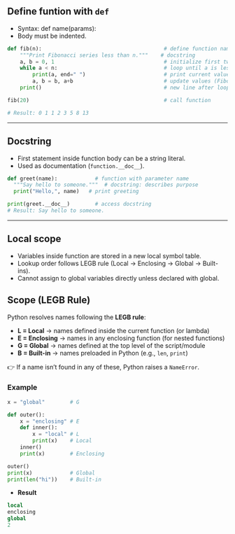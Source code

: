 ## Define funtion with `def`
  - Syntax: def name(params):
  - Body must be indented.
  ```python
  def fib(n):                                       # define function named fib with parameter n
      """Print Fibonacci series less than n."""    # docstring
      a, b = 0, 1                                   # initialize first two numbers
      while a < n:                                  # loop until a is less than n
          print(a, end=" ")                         # print current value of a
          a, b = b, a+b                             # update values (Fibonacci formula)
      print()                                       # new line after loop

  fib(20)                                           # call function

  # Result: 0 1 1 2 3 5 8 13
  ```
---
## Docstring
  - First statement inside function body can be a string literal.
  - Used as documentation (`function.__doc__`).
  ```python
  def greet(name):            # function with parameter name
    """Say hello to someone."""  # docstring: describes purpose
    print("Hello,", name)   # print greeting

  print(greet.__doc__)        # access docstring
  # Result: Say hello to someone.
  ```
---
## Local scope
  - Variables inside function are stored in a new local symbol table.
  - Lookup order follows LEGB rule (Local → Enclosing → Global → Built-ins).
  - Cannot assign to global variables directly unless declared with global.

## Scope (LEGB Rule)

Python resolves names following the **LEGB rule**:

- **L = Local** → names defined inside the current function (or lambda)  
- **E = Enclosing** → names in any enclosing function (for nested functions)  
- **G = Global** → names defined at the top level of the script/module  
- **B = Built-in** → names preloaded in Python (e.g., `len`, `print`)  

👉 If a name isn’t found in any of these, Python raises a `NameError`.

### Example
```python
x = "global"        # G

def outer():
    x = "enclosing" # E
    def inner():
        x = "local" # L
        print(x)    # Local
    inner()
    print(x)        # Enclosing

outer()
print(x)            # Global
print(len("hi"))    # Built-in
```
- **Result**
```sql
local
enclosing
global
2
```
